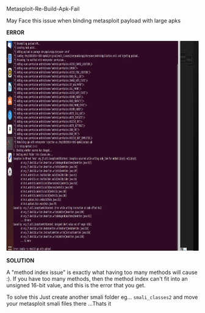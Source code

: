 Metasploit-Re-Build-Apk-Fail

May Face this issue when binding metasploit payload with large apks

<b>ERROR</B>
<p align="left">
   <img src="https://raw.githubusercontent.com/Malicious-Xv/Metasploit-Re-Build-Apk-Fail/main/Screenshot%20(142).png" width=950px height=550px>
   </p>

<B>SOLUTION</B>

A "method index issue" is exactly what having too many methods will cause :). If you have too many methods, then the method index can't fit into an unsigned 16-bit value, and this is the error that you get.

To solve this Just create another smali folder eg... `smali_classes2` and move your metasploit smali files there ...Thats it

